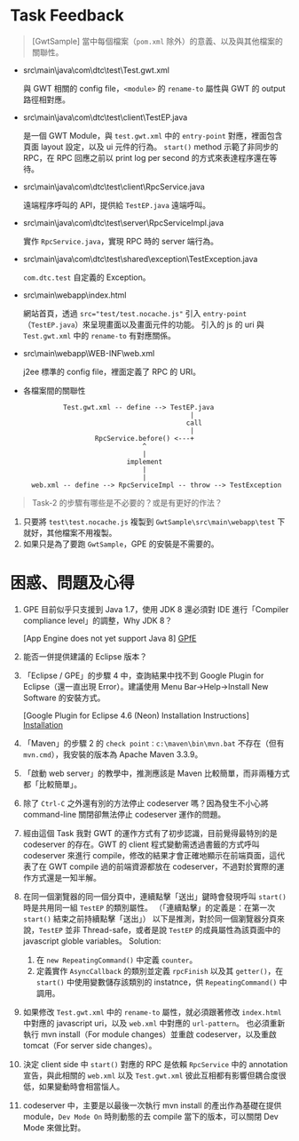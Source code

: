 Task Feedback
=============

> [GwtSample] 當中每個檔案（`pom.xml` 除外）的意義、以及與其他檔案的關聯性。


- src\main\java\com\dtc\test\Test.gwt.xml

	與 GWT 相關的 config file，`<module>` 的 `rename-to` 屬性與 GWT 的 output 路徑相對應。

- src\main\java\com\dtc\test\client\TestEP.java

	是一個 GWT Module，與 `test.gwt.xml` 中的 `entry-point` 對應，裡面包含頁面 layout 設定，以及 ui 元件的行為。
	`start()` method 示範了非同步的 RPC，在 RPC 回應之前以 print log per second 的方式來表達程序還在等待。

- src\main\java\com\dtc\test\client\RpcService.java

	遠端程序呼叫的 API，提供給 `TestEP.java` 遠端呼叫。

- src\main\java\com\dtc\test\server\RpcServiceImpl.java

	實作 `RpcService.java`，實現 RPC 時的 server 端行為。

- src\main\java\com\dtc\test\shared\exception\TestException.java

	`com.dtc.test` 自定義的 Exception。

- src\main\webapp\index.html

	網站首頁，透過 `src="test/test.nocache.js"` 引入 `entry-point`（`TestEP.java`）來呈現畫面以及畫面元件的功能。
	引入的 js 的 uri 與 `Test.gwt.xml` 中的 `rename-to` 有對應關係。

- src\main\webapp\WEB-INF\web.xml

	j2ee 標準的 config file，裡面定義了 RPC 的 URI。

- 各檔案間的關聯性

                Test.gwt.xml -- define --> TestEP.java
                                                |
                                               call
                                                |
                        RpcService.before() <---+
                                    ^
                                    |
                                implement
                                    |
                                    |
        web.xml -- define --> RpcServiceImpl -- throw --> TestException


> Task-2 的步驟有哪些是不必要的？或是有更好的作法？


1. 只要將 `test\test.nocache.js` 複製到 `GwtSample\src\main\webapp\test` 下就好，其他檔案不用複製。
1. 如果只是為了要跑 `GwtSample`，GPE 的安裝是不需要的。


困惑、問題及心得
================

1. GPE 目前似乎只支援到 Java 1.7，使用 JDK 8 還必須對 IDE 進行「Compiler compliance level」的調整，Why JDK 8？


	[App Engine does not yet support Java 8] [GPfE]


1. 能否一併提供建議的 Eclipse 版本？
1. 「Eclipse / GPE」的步驟 4 中，查詢結果中找不到 Google Plugin for Eclipse（還一直出現 Error）。建議使用 Menu Bar→Help→Install New Software 的安裝方式。
 

	[Google Plugin for Eclipse 4.6 (Neon) Installation Instructions] [Installation]


1. 「Maven」的步驟 2 的 `check point：c:\maven\bin\mvn.bat` 不存在（但有 `mvn.cmd`），我安裝的版本為 Apache Maven 3.3.9。
1. 「啟動 web server」的教學中，推測應該是 Maven 比較簡單，而非兩種方式都「比較簡單」。
1. 除了 `Ctrl-C` 之外還有別的方法停止 codeserver 嗎？因為發生不小心將 command-line 關閉卻無法停止 codeserver 運作的問題。
1. 經由這個 Task 我對 GWT 的運作方式有了初步認識，目前覺得最特別的是 codeserver 的存在。GWT 的 client 程式變動需透過書籤的方式呼叫 codeserver 來進行 compile，修改的結果才會正確地顯示在前端頁面，這代表了在 GWT compile 過的前端資源都放在 codeserver，不過對於實際的運作方式還是一知半解。
1. 在同一個瀏覽器的同一個分頁中，連續點擊「送出」鍵時會發現呼叫 `start()` 時是共用同一組 `TestEP` 的類別屬性。
	（「連續點擊」的定義是：在第一次 `start()` 結束之前持續點擊「送出」）
	以下是推測，對於同一個瀏覽器分頁來說，`TestEP` 並非 Thread-safe，或者是說 `TestEP` 的成員屬性為該頁面中的 javascript globle variables。
	Solution: 
	1. 在 `new RepeatingCommand()` 中定義 `counter`。
	1. 定義實作 `AsyncCallback` 的類別並定義 `rpcFinish` 以及其 `getter()`，在 `start()` 中使用變數儲存該類別的 instatnce，供 `RepeatingCommand()` 中調用。
1. 如果修改 `Test.gwt.xml` 中的 `rename-to` 屬性，就必須跟著修改 `index.html` 中對應的 javascript uri，以及 `web.xml` 中對應的 `url-pattern`。
	也必須重新執行 mvn install（For module changes）並重啟 codeserver，以及重啟 tomcat（For server side changes）。
1. 決定 client side 中 `start()` 對應的 RPC 是依賴 `RpcService` 中的 annotation 宣告，與此相關的 `web.xml` 以及 `Test.gwt.xml` 彼此互相都有影響但耦合度很低，如果變動時會相當惱人。
1. codeserver 中，主要是以最後一次執行 mvn install 的產出作為基礎在提供 module，`Dev Mode On` 時則動態的去 compile 當下的版本，可以關閉 Dev Mode 來做比對。

 

[GPfE]: https://developers.google.com/eclipse/docs/getting_started?hl=zh-TW
[Installation]: https://developers.google.com/eclipse/docs/install-eclipse-4.6?hl=zh-TW
